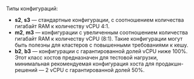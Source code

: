 Типы конфигураций:

* **s2**, **s3** — стандартные конфигурации, с соотношением количества гигабайт RAM к количеству vCPU 4:1.
* **m2**, **m3** — конфигурации с увеличенным соотношением количества гигабайт RAM к количеству vCPU (8:1). Такие конфигурации могут быть полезны для кластеров с повышенными требованиями к кешу.
* **b2**, **b3** — конфигурации с гарантированной долей vCPU ниже 100%. Этот класс хостов предназначен для тестовой нагрузки, минимальная рекомендуемая конфигурация хоста для продакшн-решений — 2 vCPU с гарантированной долей 50%.
